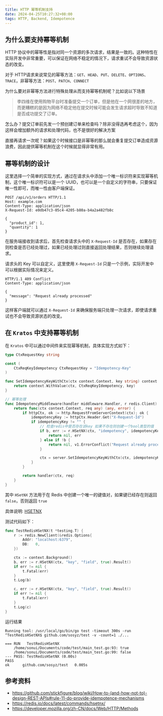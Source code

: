 ```yaml
---
title: HTTP 幂等机制支持
date: 2024-04-25T10:27:32+08:00
tags: HTTP, Backend, Idempotence
---
```


## 为什么要支持幂等机制

HTTP 协议中的幂等性是指对同一个资源的多次请求，结果是一致的。这种特性在实际开发中非常重要，可以保证在网络不稳定的情况下，请求重试不会导致资源状态的改变。

对于 HTTP请求来说常见的幂等方法：`GET`、`HEAD`、`PUT`、`DELETE`、`OPTIONS`、`TRACE`，非幂等方法：`POST`、`PATCH`、`CONNECT`

为什么要对非幂等方法进行特殊处理从而支持幂等机制呢？比如说以下场景

> 李四维在使用购物平台时准备提交一个订单，但是他在一个网很差的地方，而更糟糕的是因为网络不稳定他在提交时候可能会发生请求超时导致不知道是否成功提交了订单。

怎么办？提交订单前先发一个预创建订单来检查吗？除非没得选再考虑这个，因为这样会增加额外的请求和处理代码，也不是很好的解决方案

直接再请求一次呢？如果这个时候接口是非幂等的那么就会重复提交订单造成资源浪费，因此提供幂等机制在这个时候就显得非常有用。

## 幂等机制的设计

这里选择一个简单的实现方式，通过在请求头中添加一个唯一标识符来实现幂等机制，这个唯一标识符可以是一个 UUID，也可以是一个自定义的字符串，只要保证唯一性即可，而唯一性由客户端保证。

```http
POST /api/v1/orders HTTP/1.1
Host: example.com
Content-Type: application/json
X-Request-Id: e0db47c3-05c4-4205-b80a-b4a2a482fb8c

{
  "product_id": 1,
  "quantity": 1
}
```

在服务端接收到请求后，首先检查请求头中的 `X-Request-Id` 是否存在，如果存在则检查是否已经处理过，如果已经处理过则直接返回处理结果，否则继续处理请求。

请求头的 Key 可以自定义，这里使用 `X-Request-Id` 只是一个示例，实际开发中可以根据实际情况来定义。

```http
HTTP/1.1 409 Conflict
Content-Type: application/json

{
  "message": "Request already processed"
}
```

这样客户端就可以通过 `X-Request-Id` 来确保服务端只处理一次请求，即使请求重试也不会导致资源状态的改变。

## 在 `Kratos` 中支持幂等机制

在 `Kratos` 中可以通过中间件来实现幂等机制，具体实现方式如下：

```go
type CtxRequestKey string

const (
    CtxReqKeyIdempotency CtxRequestKey = "Idempotency-Key"
)

func SetIdempotencyKeyWithCtx(ctx context.Context, key string) context.Context {
    return context.WithValue(ctx, CtxReqKeyIdempotency, key)
}

// 幂等处理
func IdempotencyMiddleware(handler middleware.Handler, r redis.Client) middleware.Handler {
    return func(ctx context.Context, req any) (any, error) {
        if httpCtx, ok := http.RequestFromServerContext(ctx); ok {
            idempotencyKey := httpCtx.Header.Get("X-Request-Id")
            if idempotencyKey != "" {
                // 检查redis中是否存在该key 如果不存在则创建一个bool类型的值
                if b, err := r.HSetNX(ctx, "idempotency", idempotencyKey, true).Result(); err != nil {
                    return nil, err
                } else if !b {
                    return nil, v1.ErrorConflict("Request already processed")
                }

                ctx = server.SetIdempotencyKeyWithCtx(ctx, idempotencyKey)
            }
        }

        return handler(ctx, req)
    }
}
```

其中 `HSetNX` 方法用于在 Redis 中创建一个唯一的键值对，如果键已经存在则返回 `false`，否则返回 `true`

具体说明: [HSETNX](https://redis.io/docs/latest/commands/hsetnx/)

测试代码如下：

```go
func TestRedisHSetNX(t *testing.T) {
    r := redis.NewClient(&redis.Options{
        Addr: "localhost:6379",
        DB:   0,
    })

    ctx := context.Background()
    b, err := r.HSetNX(ctx, "key", "field", true).Result()
    if err != nil {
        t.Fatal(err)
    }
    t.Log(b)

    c, err := r.HSetNX(ctx, "key", "field", true).Result()
    if err != nil {
        t.Fatal(err)
    }
    t.Log(c)
}
```

运行结果

```shell
Running tool: /usr/local/go/bin/go test -timeout 300s -run ^TestRedisHSetNX$ github.com/sosyz/test -v -count=1 ./...

=== RUN   TestRedisHSetNX
    /home/sonui/Documents/code/test/main_test.go:93: true
    /home/sonui/Documents/code/test/main_test.go:99: false
--- PASS: TestRedisHSetNX (0.00s)
PASS
ok      github.com/sosyz/test   0.005s
```

## 参考资料

- <https://github.com/stickfigure/blog/wiki/How-to-(and-how-not-to)-design-REST-APIs#rule-11-do-provide-idempotence-mechanisms>
- <https://redis.io/docs/latest/commands/hsetnx/>
- <https://developer.mozilla.org/zh-CN/docs/Web/HTTP/Methods>
